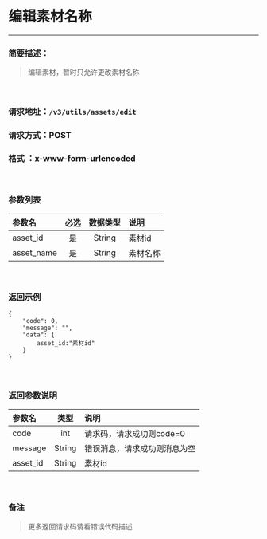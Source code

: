 　
# 编辑素材名称
---
### 简要描述：
> 编辑素材，暂时只允许更改素材名称

　　　　

### 请求地址：```/v3/utils/assets/edit```

### 请求方式：POST

### 格式 ：x-www-form-urlencoded
　

### 参数列表

 参数名 | 必选 | 数据类型 | 说明 
 :------ | :----:| :--------: |:---- 
 asset_id|是|String|素材id
 asset_name|是|String|素材名称


　

### 返回示例
```
{
    "code": 0,
    "message": "",
    "data": {
        asset_id:"素材id"
    }
}
```
　

### 返回参数说明

参数名 | 类型 | 说明
:---   |:---: |:---
code | int | 请求码，请求成功则code=0
message | String | 错误消息，请求成功则消息为空
asset_id|String|素材id
　

### 备注
>更多返回请求码请看错误代码描述